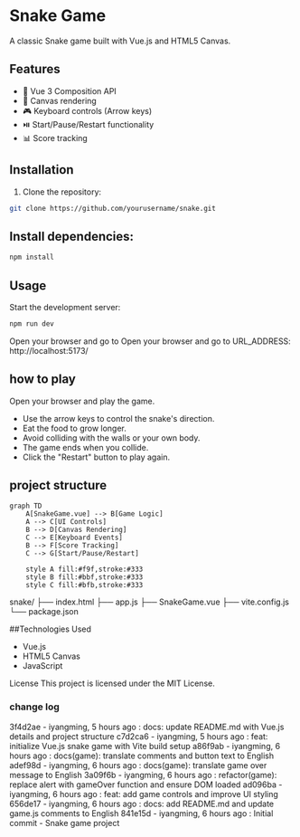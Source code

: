 # Snake Game

A classic Snake game built with Vue.js and HTML5 Canvas.

## Features
- 🐍 Vue 3 Composition API
- 🎨 Canvas rendering
- 🎮 Keyboard controls (Arrow keys)
- ⏯️ Start/Pause/Restart functionality
- 📊 Score tracking

## Installation
1. Clone the repository:
```bash
git clone https://github.com/yourusername/snake.git
```

## Install dependencies:
```bash
npm install
```
## Usage
 Start the development server:
```bash
npm run dev
```
Open your browser and go to Open your browser and go to URL_ADDRESS:
http://localhost:5173/

## how to play
Open your browser and play the game. 
- Use the arrow keys to control the snake's direction.
- Eat the food to grow longer.
- Avoid colliding with the walls or your own body.
- The game ends when you collide.
- Click the "Restart" button to play again.     

## project structure
```mermaid
graph TD
    A[SnakeGame.vue] --> B[Game Logic]
    A --> C[UI Controls]
    B --> D[Canvas Rendering]
    C --> E[Keyboard Events]
    B --> F[Score Tracking]
    C --> G[Start/Pause/Restart]

    style A fill:#f9f,stroke:#333
    style B fill:#bbf,stroke:#333
    style C fill:#bfb,stroke:#333
```

snake/
├── index.html
├── app.js
├── SnakeGame.vue
├── vite.config.js
└── package.json


##Technologies Used
- Vue.js
- HTML5 Canvas
- JavaScript

License
This project is licensed under the MIT License.


### change log

3f4d2ae - iyangming, 5 hours ago : docs: update README.md with Vue.js details and project structure
c7d2ca6 - iyangming, 5 hours ago : feat: initialize Vue.js snake game with Vite build setup
a86f9ab - iyangming, 6 hours ago : docs(game): translate comments and button text to English
adef98d - iyangming, 6 hours ago : docs(game): translate game over message to English
3a09f6b - iyangming, 6 hours ago : refactor(game): replace alert with gameOver function and ensure DOM loaded
ad096ba - iyangming, 6 hours ago : feat: add game controls and improve UI styling
656de17 - iyangming, 6 hours ago : docs: add README.md and update game.js comments to English
841e15d - iyangming, 6 hours ago : Initial commit - Snake game project